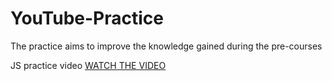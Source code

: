 # YouTube-Practice
The practice aims to improve the knowledge gained during the pre-courses  

JS practice video [WATCH THE VIDEO](https://www.youtube.com/watch?v=ZIQGDrOPbmo)
